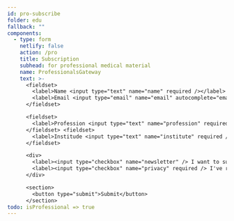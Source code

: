 ```yaml
---
id: pro-subscribe
folder: edu
fallback: ""
components:
  - type: form
    netlify: false
    action: /pro
    title: Subscription
    subhead: for professional medical material
    name: ProfessionalsGateway
    text: >-
      <fieldset>
        <label>Name <input type="text" name="name" required /></label>   
        <label>Email <input type="email" name="email" autocomplete="email" required /></label>
      </fieldset>

      <fieldset>
        <label>Profession <input type="text" name="profession" required /></label>
      </fieldset> <fieldset>
        <label>Institude <input type="text" name="institute" required /></label>
      </fieldset>

      <div>
        <label><input type="checkbox" name="newsletter" /> I want to subscribe to the newsletter</label><br>
        <label><input type="checkbox" name="privacy" required /> I've read and accept the <a href="/privacy-policy" target="_blank">privacy policy</a>.</label><br><br>
      </div>

      <section>
        <button type="submit">Submit</button>
      </section>
todo: isProfessional => true
---
```

